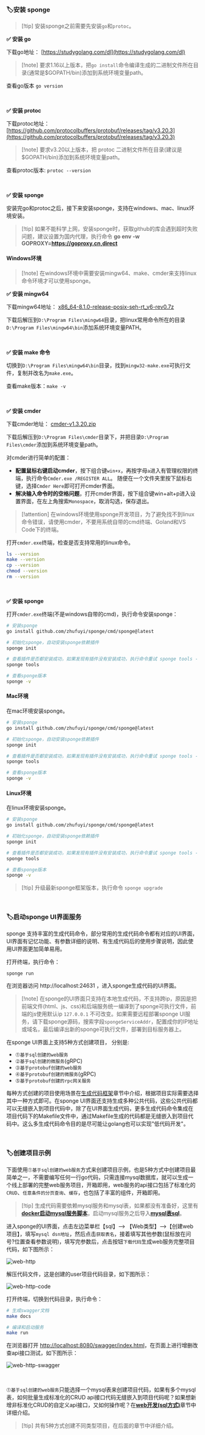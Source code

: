 ### 🏷安装 sponge

> [!tip] 安装sponge之前需要先安装`go`和`protoc`。

**✅ 安装 go**

下载go地址： [https://studygolang.com/dl](https://studygolang.com/dl)

> [!note] 要求1.16以上版本，把`go install`命令编译生成的二进制文件所在目录(通常是$GOPATH/bin)添加到系统环境变量path。

查看go版本 `go version`

<br>

**✅ 安装 protoc**

下载protoc地址： [https://github.com/protocolbuffers/protobuf/releases/tag/v3.20.3](https://github.com/protocolbuffers/protobuf/releases/tag/v3.20.3)

> [!note] 要求v3.20以上版本，把 protoc 二进制文件所在目录(建议是$GOPATH/bin)添加到系统环境变量path。

查看protoc版本: `protoc --version`


<br>

**✅ 安装 sponge**

安装完go和protoc之后，接下来安装sponge，支持在windows、mac、linux环境安装。

> [!tip] 如果不能科学上网，安装sponge时，获取github的库会遇到超时失败问题，建议设置为国内代理，执行命令 **go env -w GOPROXY=https://goproxy.cn,direct**

<!-- tabs:start -->

#### **Windows环境**

> [!note] 在windows环境中需要安装mingw64、make、cmder来支持linux命令环境才可以使用sponge。

**✅ 安装 mingw64**

下载mingw64地址： [x86_64-8.1.0-release-posix-seh-rt_v6-rev0.7z](https://sourceforge.net/projects/mingw-w64/files/Toolchains%20targetting%20Win64/Personal%20Builds/mingw-builds/8.1.0/threads-posix/seh/x86_64-8.1.0-release-posix-seh-rt_v6-rev0.7z)

下载后解压到`D:\Program Files\mingw64`目录，把linux常用命令所在的目录`D:\Program Files\mingw64\bin`添加系统环境变量PATH。

<br>

**✅ 安装 make 命令**

切换到`D:\Program Files\mingw64\bin`目录，找到`mingw32-make.exe`可执行文件，复制并改名为`make.exe`。

查看make版本：`make -v`

<br>

**✅ 安装 cmder**

下载cmder地址： [cmder-v1.3.20.zip](https://github.com/cmderdev/cmder/releases/download/v1.3.20/cmder.zip)

下载后解压到`D:\Program Files\cmder`目录下，并把目录`D:\Program Files\cmder`添加到系统环境变量path。

对cmder进行简单的配置：

- **配置鼠标右键启动cmder**，按下组合键`win+x`，再按字母`a`进入有管理权限的终端，执行命令`Cmder.exe /REGISTER ALL`。 随便在一个文件夹里按下鼠标右键，选择`Cmder Here`即可打开cmder界面。
- **解决输入命令时的空格问题**，打开cmder界面，按下组合键win+alt+p进入设置界面，在左上角搜索`Monospace`，取消勾选，保存退出。

> [!attention] 在windows环境使用sponge开发项目，为了避免找不到linux命令错误，请使用cmder，不要用系统自带的cmd终端、Goland和VS Code下的终端。

打开`cmder.exe`终端，检查是否支持常用的linux命令。

```bash
ls --version
make --version
cp --version
chmod --version
rm --version
```

<br>

**✅ 安装 sponge**

打开`cmder.exe`终端(不是windows自带的cmd)，执行命令安装sponge：

```bash
# 安装sponge
go install github.com/zhufuyi/sponge/cmd/sponge@latest

# 初始化sponge，自动安装sponge依赖插件
sponge init

# 查看插件是否都安装成功，如果发现有插件没有安装成功，执行命令重试 sponge tools --install
sponge tools

# 查看sponge版本
sponge -v
```

#### **Mac环境**

在mac环境安装sponge。

```bash
# 安装sponge
go install github.com/zhufuyi/sponge/cmd/sponge@latest

# 初始化sponge，自动安装sponge依赖插件
sponge init

# 查看插件是否都安装成功，如果发现有插件没有安装成功，执行命令重试 sponge tools --install
sponge tools

# 查看sponge版本
sponge -v
```

#### **Linux环境**

在linux环境安装sponge。

```bash
# 安装sponge
go install github.com/zhufuyi/sponge/cmd/sponge@latest

# 初始化sponge，自动安装sponge依赖插件
sponge init

# 查看插件是否都安装成功，如果发现有插件没有安装成功，执行命令重试 sponge tools --install
sponge tools

# 查看sponge版本
sponge -v
```

<!-- tabs:end -->

> [!tip] 升级最新sponge框架版本，执行命令 `sponge upgrade`

<br>

### 🏷启动sponge UI界面服务

sponge 支持丰富的生成代码命令，部分常用的生成代码命令都有对应的UI界面，UI界面有记忆功能、有参数详细的说明、有生成代码后的使用步骤说明，因此使用UI界面更加简单易用。

打开终端，执行命令：

```bash
sponge run
```

在浏览器访问 http://localhost:24631 ，进入sponge生成代码的UI界面。

> [!note] 在sponge的UI界面只支持在本地生成代码，不支持跨ip，原因是把前端文件(html、js、css)和后端服务统一编译到了sponge可执行文件，前端的js使用默认ip `127.0.0.1` 不可改变。如果需要远程部署sponge UI服务，请下载sponge源码，搜索字段`spongeServiceAddr`，配置成你的IP地址或域名，最后编译出新的sponge可执行文件，部署到目标服务器上。

在sponge UI界面上支持5种方式创建项目， 分别是:

- `⓵基于sql创建的web服务`
- `⓶基于sql创建的微服务`(gRPC)
- `⓷基于protobuf创建的web服务`
- `⓸基于protobuf创建的微服务`(gRPC)
- `⓹基于protobuf创建的rpc网关服务`

每种方式创建的项目使用场景在[生成代码框架](https://go-sponge.com/zh-cn/framework-design?id=%f0%9f%8f%b7%e7%94%9f%e6%88%90%e4%bb%a3%e7%a0%81%e6%a1%86%e6%9e%b6)章节中介绍，根据项目实际需要选择其中一种方式即可。在sponge UI界面还支持生成多种公共代码，这些公共代码都可以无缝嵌入到项目代码中，除了在UI界面生成代码，更多生成代码命令集成在项目代码下的Makefile文件中，通过Makefile生成的代码都是无缝嵌入到项目代码中。这么多生成代码命令目的是尽可能让golang也可以实现"低代码开发"。

<br>

### 🏷创建项目示例

下面使用`⓵基于sql创建的web服务`方式来创建项目示例，也是5种方式中创建项目最简单之一，不需要编写任何一行go代码，只需连接mysql数据库，就可以生成一个线上部署的完整web服务项目，开箱即用，web服务的api接口包括了标准化的`CRUD`、`任意条件的分页查询`、`缓存`，也包括了丰富的组件，开箱即用。

> [!tip] 生成代码需要依赖mysql服务和mysql表，如果都没有准备好，这里有[**docker启动mysql服务脚本**](https://github.com/zhufuyi/sponge/blob/main/test/server/mysql/docker-compose.yaml)，启动mysql服务之后导入[**mysql表sql**](https://github.com/zhufuyi/sponge_examples/blob/main/1_web-gin-CRUD/test/sql/user.sql)。

进入sponge的UI界面，点击左边菜单栏【sql】--> 【Web类型】-->【创建web项目】，填写`mysql dsn地址`，然后点击`获取表名`，接着填写其他参数(鼠标放在问号?位置查看参数说明)，填写完参数后，点击按钮`下载代码`生成web服务完整项目代码，如下图所示：

![web-http](assets/images/web-http.png)

解压代码文件，这是创建的user项目代码目录，如下图所示：

![web-http-code](assets/images/web-http-code.png)

打开终端，切换到代码目录，执行命令：

```bash
# 生成swagger文档
make docs

# 编译和启动服务
make run
```

在浏览器打开 [http://localhost:8080/swagger/index.html](http://localhost:8080/swagger/index.html)，在页面上进行增删改查api接口测试，如下图所示：

![web-http-swagger](assets/images/web-http-swagger.png)

<br>

`⓵基于sql创建的web服务`只能选择一个mysql表来创建项目代码，如果有多个mysql表，如何批量生成标准化的CRUD api接口代码无缝嵌入到项目代码呢？如果想新增非标准化CRUD的自定义api接口，又如何操作呢？在[**web开发(sql方式)**](https://go-sponge.com/zh-cn/web-sql-development)章节中详细介绍。

> [!tip] 共有5种方式创建不同类型项目，在后面的章节中详细介绍。

<br>
